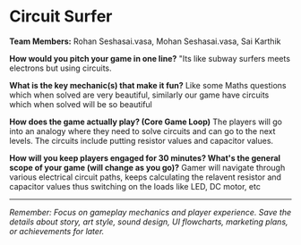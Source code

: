 # Circuit Surfer

**Team Members:** Rohan Seshasai.vasa, Mohan Seshasai.vasa, Sai Karthik

**How would you pitch your game in one line?**
"Its like subway surfers meets electrons but using circuits.

**What is the key mechanic(s) that make it fun?**
Like some Maths questions which when solved are very beautiful, similarly our game have circuits which when solved will be so beautiful

**How does the game actually play? (Core Game Loop)**
The players will go into an analogy where they need to solve circuits and can go to the next levels. The circuits include putting resistor values and capacitor values.

**How will you keep players engaged for 30 minutes? What's the general scope of your game (will change as you go)?**
Gamer will navigate through various electrical circuit paths, keeps calculating the relavent resistor and capacitor values thus switching on the loads like LED, DC motor, etc 

---
*Remember: Focus on gameplay mechanics and player experience. Save the details about story, art style, sound design, UI flowcharts, marketing plans, or achievements for later.*
